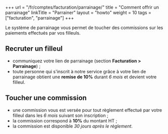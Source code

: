 +++
url = "/fr/comptes/facturation/parrainage/"
title = "Comment offrir un parrainage"
linkTitle = "Parrainer"
layout = "howto"
weight = 10
tags = ["facturation", "parrainage"]
+++

Le système de parrainage vous permet de toucher des commissions sur les paiements effectués par vos filleuls.

## Recruter un filleul

- communiquez votre lien de parrainage (section **Facturation > Parrainage**) ;
- toute personne qui s'inscrit à notre service grâce à votre lien de parrainage obtient une **remise de 10%** durant _6 mois_ et devient votre filleul.

## Toucher une commission

- une commission vous est versée pour tout règlement effectué par votre filleul dans les _6 mois_ suivant son inscription ;
- la commission correspond à **10%** du montant HT ;
- la commission est disponible _30 jours après le règlement_.
